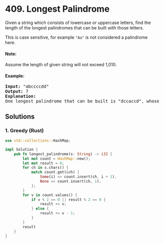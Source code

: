 # 409. Longest Palindrome
Given a string which consists of lowercase or uppercase letters, find the length of the longest palindromes that can be built with those letters.

This is case sensitive, for example <code>"Aa"</code> is not considered a palindrome here.

#### Note:
Assume the length of given string will not exceed 1,010. 

#### Example:
<pre>
<strong>Input:</strong> "abccccdd"
<strong>Output:</strong> 7
<strong>Explanation:</strong>
One longest palindrome that can be built is "dccaccd", whose length is 7.
</pre>

## Solutions

### 1. Greedy (Rust)
```Rust
use std::collections::HashMap;

impl Solution {
    pub fn longest_palindrome(s: String) -> i32 {
        let mut count = HashMap::new();
        let mut result = 0;
        for ch in s.chars() {
            match count.get(&ch) {
                Some(i) => count.insert(ch, i + 1),
                None => count.insert(ch, 1),
            };
        }
        for v in count.values() {
            if v % 2 == 0 || result % 2 == 0 {
                result += v;
            } else {
                result += v - 1;
            }
        }
        result
    }
}
```
